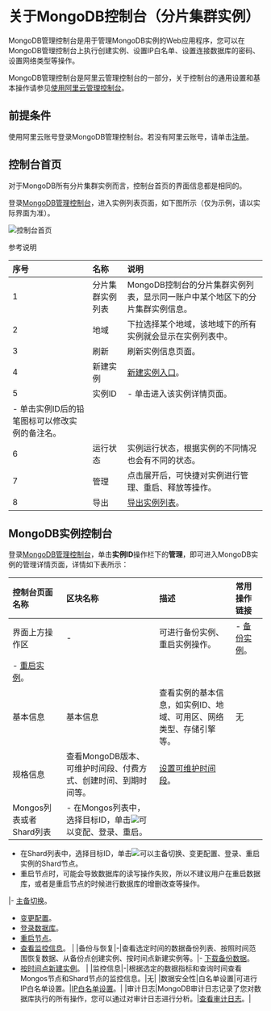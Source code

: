 # 关于MongoDB控制台（分片集群实例）

MongoDB管理控制台是用于管理MongoDB实例的Web应用程序，您可以在MongoDB管理控制台上执行创建实例、设置IP白名单、设置连接数据库的密码、设置网络类型等操作。

MongoDB管理控制台是阿里云管理控制台的一部分，关于控制台的通用设置和基本操作请参见[使用阿里云管理控制台](https://www.alibabacloud.com/help/zh/doc-detail/47605.html)。

## 前提条件

使用阿里云账号登录MongoDB管理控制台。若没有阿里云账号，请单击[注册](https://account.aliyun.com/register/register.htm)。

## 控制台首页

对于MongoDB所有分片集群实例而言，控制台首页的界面信息都是相同的。

登录[MongoDB管理控制台](https://mongodb.console.aliyun.com/)，进入实例列表页面，如下图所示（仅为示例，请以实际界面为准）。

![控制台首页](https://static-aliyun-doc.oss-accelerate.aliyuncs.com/assets/img/zh-CN/8178317951/p87948.png)

参考说明

|序号|名称|说明|
|:-|:-|:-|
|1|分片集群实例列表|MongoDB控制台的分片集群实例列表，显示同一账户中某个地区下的分片集群实例信息。|
|2|地域|下拉选择某个地域，该地域下的所有实例就会显示在实例列表中。|
|3|刷新|刷新实例信息页面。|
|4|新建实例|[新建实例入口](https://www.alibabacloud.com/help/zh/doc-detail/55137.htm)。|
|5|实例ID|-   单击进入该实例详情页面。
-   单击实例ID后的铅笔图标可以修改实例的备注名。 |
|6|运行状态|实例运行状态，根据实例的不同情况也会有不同的状态。|
|7|管理|点击展开后，可快捷对实例进行管理、重启、释放等操作。|
|8|导出|[导出实例列表](/intl.zh-CN/用户指南/实例管理/导出实例列表.md)。|

## MongoDB实例控制台

登录[MongoDB管理控制台](https://mongodb.console.aliyun.com/)，单击**实例ID**操作栏下的**管理**，即可进入MongoDB实例的管理详情页面，详情如下表所示：

|控制台页面名称|区块名称|描述|常用操作链接|
|:------|:---|:-|:-----|
|界面上方操作区|-|可进行备份实例、重启实例操作。|-   [备份实例](/intl.zh-CN/用户指南/数据备份/手动备份MongoDB数据.md)。
-   [重启实例](/intl.zh-CN/用户指南/实例管理/重启实例.md)。 |
|基本信息|基本信息|查看实例的基本信息，如实例ID、地域、可用区、网络类型、存储引擎等。|无|
|规格信息|查看MongoDB版本、可维护时间段、付费方式、创建时间、到期时间等。|[设置可维护时间段](/intl.zh-CN/用户指南/实例管理/设置可维护时间段.md)。|
|Mongos列表或者Shard列表|-   在Mongos列表中，选择目标ID，单击![](https://static-aliyun-doc.oss-accelerate.aliyuncs.com/assets/img/zh-CN/8178317951/p13802.png)可以变配、登录、重启。
-   在Shard列表中，选择目标ID，单击![](https://static-aliyun-doc.oss-accelerate.aliyuncs.com/assets/img/zh-CN/8178317951/p13802.png)可以主备切换、变更配置、登录、重启实例的Shard节点。
-   重启节点时，可能会导致数据库的读写操作失败，所以不建议用户在重启数据库，或者是重启节点的时候进行数据库的增删改查等操作。

|-   [主备切换](/intl.zh-CN/用户指南/主备切换/分片集群实例设置主备切换.md)。
-   [变更配置](/intl.zh-CN/用户指南/实例管理/变更实例配置/变更配置方案概览.md)。
-   [登录数据库](/intl.zh-CN/快速入门/连接实例/通过DMS连接MongoDB分片集群实例.md)。
-   [重启节点](/intl.zh-CN/用户指南/实例管理/重启实例.mdsection_q52_thn_cfb)。
-   [查看监控信息](/intl.zh-CN/用户指南/监控与报警/查看监控信息.md)。 |
|备份与恢复|-|查看选定时间的数据备份列表、按照时间范围恢复数据、从备份点创建实例、按时间点新建实例等。|-   [下载备份数据]()。
-   [按时间点新建实例](/intl.zh-CN/用户指南/数据恢复/按时间点新建实例.md)。 |
|监控信息|-|根据选定的数据指标和查询时间查看Mongos节点和Shard节点的监控信息。|无|
|数据安全性|白名单设置|可进行IP白名单设置。|[IP白名单设置]()。|
|审计日志|MongoDB审计日志记录了您对数据库执行的所有操作，您可以通过对审计日志进行分析。|[查看审计日志](/intl.zh-CN/用户指南/数据安全性/旧版审计日志/审计日志.md)。|

